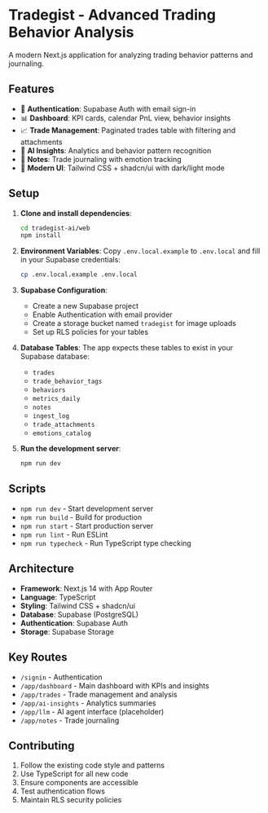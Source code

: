 # Tradegist - Advanced Trading Behavior Analysis

A modern Next.js application for analyzing trading behavior patterns and journaling.

## Features

- 🔐 **Authentication**: Supabase Auth with email sign-in
- 📊 **Dashboard**: KPI cards, calendar PnL view, behavior insights
- 📈 **Trade Management**: Paginated trades table with filtering and attachments
- 🤖 **AI Insights**: Analytics and behavior pattern recognition
- 📝 **Notes**: Trade journaling with emotion tracking
- 🎨 **Modern UI**: Tailwind CSS + shadcn/ui with dark/light mode

## Setup

1. **Clone and install dependencies**:
   ```bash
   cd tradegist-ai/web
   npm install
   ```

2. **Environment Variables**:
   Copy `.env.local.example` to `.env.local` and fill in your Supabase credentials:
   ```bash
   cp .env.local.example .env.local
   ```

3. **Supabase Configuration**:
   - Create a new Supabase project
   - Enable Authentication with email provider
   - Create a storage bucket named `tradegist` for image uploads
   - Set up RLS policies for your tables

4. **Database Tables**:
   The app expects these tables to exist in your Supabase database:
   - `trades`
   - `trade_behavior_tags`
   - `behaviors`
   - `metrics_daily`
   - `notes`
   - `ingest_log`
   - `trade_attachments`
   - `emotions_catalog`

5. **Run the development server**:
   ```bash
   npm run dev
   ```

## Scripts

- `npm run dev` - Start development server
- `npm run build` - Build for production
- `npm run start` - Start production server
- `npm run lint` - Run ESLint
- `npm run typecheck` - Run TypeScript type checking

## Architecture

- **Framework**: Next.js 14 with App Router
- **Language**: TypeScript
- **Styling**: Tailwind CSS + shadcn/ui
- **Database**: Supabase (PostgreSQL)
- **Authentication**: Supabase Auth
- **Storage**: Supabase Storage

## Key Routes

- `/signin` - Authentication
- `/app/dashboard` - Main dashboard with KPIs and insights
- `/app/trades` - Trade management and analysis
- `/app/ai-insights` - Analytics summaries
- `/app/llm` - AI agent interface (placeholder)
- `/app/notes` - Trade journaling

## Contributing

1. Follow the existing code style and patterns
2. Use TypeScript for all new code
3. Ensure components are accessible
4. Test authentication flows
5. Maintain RLS security policies